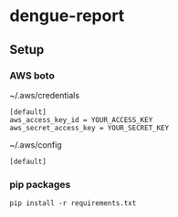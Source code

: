# dengue-report

## Setup

### AWS boto

~/.aws/credentials

```
[default]
aws_access_key_id = YOUR_ACCESS_KEY
aws_secret_access_key = YOUR_SECRET_KEY
```

~/.aws/config

```
[default]
```

### pip packages

```
pip install -r requirements.txt
```
